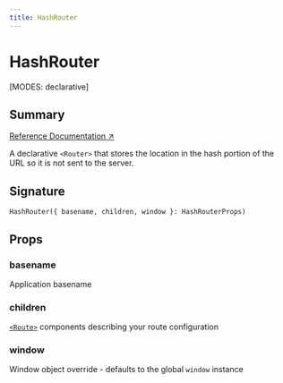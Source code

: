 ```yaml
---
title: HashRouter
---
```


# HashRouter

<!--
⚠️ ⚠️ IMPORTANT ⚠️ ⚠️ 

Thank you for helping improve our documentation!

This file is auto-generated from the JSDoc comments in the source
code, so please edit the JSDoc comments in the file below and this
file will be re-generated once those changes are merged.

https://github.com/remix-run/react-router/blob/main/packages/react-router/lib/dom/lib.tsx#L379
-->

[MODES: declarative]

## Summary

[Reference Documentation ↗](https://api.reactrouter.com/v7/functions/react_router.HashRouter.html)

A declarative `<Router>` that stores the location in the hash portion of the
URL so it is not sent to the server.

## Signature

```tsx
HashRouter({ basename, children, window }: HashRouterProps)
```

## Props

### basename

Application basename

### children

[`<Route>`](../components/Route) components describing your route configuration

### window

Window object override - defaults to the global `window` instance

